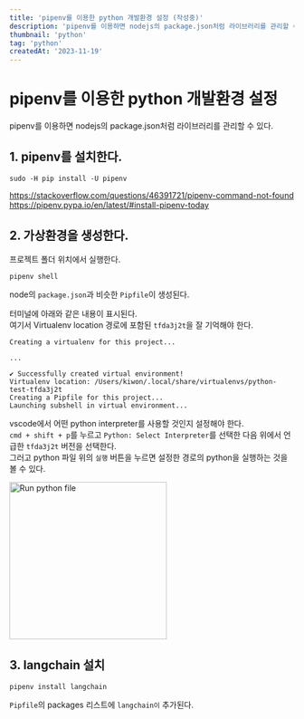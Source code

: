 ```yaml
---
title: 'pipenv를 이용한 python 개발환경 설정 (작성중)'
description: 'pipenv를 이용하면 nodejs의 package.json처럼 라이브러리를 관리할 수 있다.'
thumbnail: 'python'
tag: 'python'
createdAt: '2023-11-19'
---
```


# pipenv를 이용한 python 개발환경 설정

pipenv를 이용하면 nodejs의 package.json처럼 라이브러리를 관리할 수 있다.

## 1. pipenv를 설치한다.

```
sudo -H pip install -U pipenv
```

https://stackoverflow.com/questions/46391721/pipenv-command-not-found
https://pipenv.pypa.io/en/latest/#install-pipenv-today

## 2. 가상환경을 생성한다.

프로젝트 폴더 위치에서 실행한다.

```
pipenv shell
```

node의 `package.json`과 비슷한 `Pipfile`이 생성된다.

터미널에 아래와 같은 내용이 표시된다.\
여기서 Virtualenv location 경로에 포함된 `tfda3j2t`을 잘 기억해야 한다.

```
Creating a virtualenv for this project...

...

✔ Successfully created virtual environment!
Virtualenv location: /Users/kiwon/.local/share/virtualenvs/python-test-tfda3j2t
Creating a Pipfile for this project...
Launching subshell in virtual environment...
```

vscode에서 어떤 python interpreter를 사용할 것인지 설정해야 한다.\
`cmd + shift + p`를 누르고 `Python: Select Interpreter`를 선택한 다음 위에서 언급한 `tfda3j2t` 버전을 선택한다.\
그러고 python 파일 위의 `실행` 버튼을 누르면 설정한 경로의 python을 실행하는 것을 볼 수 있다.

<img alt="Run python file" src="/images/blog/python-pipenv/run-python-file.webp" width="278">

## 3. langchain 설치

```
pipenv install langchain
```

`Pipfile`의 packages 리스트에 `langchain이` 추가된다.
